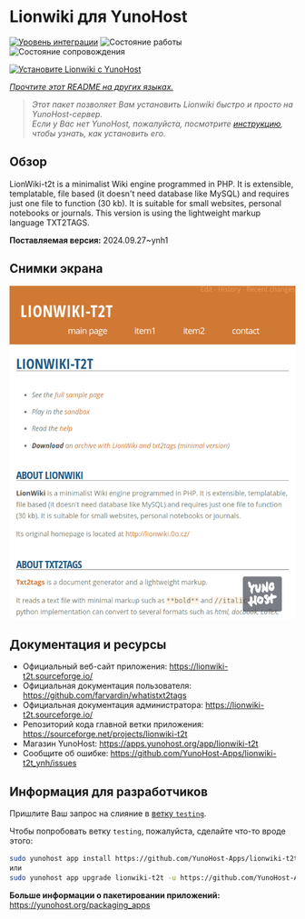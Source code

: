 <!--
Важно: этот README был автоматически сгенерирован <https://github.com/YunoHost/apps/tree/master/tools/readme_generator>
Он НЕ ДОЛЖЕН редактироваться вручную.
-->

# Lionwiki для YunoHost

[![Уровень интеграции](https://dash.yunohost.org/integration/lionwiki-t2t.svg)](https://ci-apps.yunohost.org/ci/apps/lionwiki-t2t/) ![Состояние работы](https://ci-apps.yunohost.org/ci/badges/lionwiki-t2t.status.svg) ![Состояние сопровождения](https://ci-apps.yunohost.org/ci/badges/lionwiki-t2t.maintain.svg)


[![Установите Lionwiki с YunoHost](https://install-app.yunohost.org/install-with-yunohost.svg)](https://install-app.yunohost.org/?app=lionwiki-t2t)

*[Прочтите этот README на других языках.](./ALL_README.md)*

> *Этот пакет позволяет Вам установить Lionwiki быстро и просто на YunoHost-сервер.*  
> *Если у Вас нет YunoHost, пожалуйста, посмотрите [инструкцию](https://yunohost.org/install), чтобы узнать, как установить его.*

## Обзор

LionWiki-t2t is a minimalist Wiki engine programmed in PHP. It is extensible, templatable, file based (it doesn't need database like MySQL) and requires just one file to function (30 kb). It is suitable for small websites, personal notebooks or journals. This version is using the lightweight markup language TXT2TAGS.


**Поставляемая версия:** 2024.09.27~ynh1

## Снимки экрана

![Снимок экрана Lionwiki](./doc/screenshots/screenshot_lionwikit2t.png)

## Документация и ресурсы

- Официальный веб-сайт приложения: <https://lionwiki-t2t.sourceforge.io/>
- Официальная документация пользователя: <https://github.com/farvardin/whatistxt2tags>
- Официальная документация администратора: <https://lionwiki-t2t.sourceforge.io/>
- Репозиторий кода главной ветки приложения: <https://sourceforge.net/projects/lionwiki-t2t>
- Магазин YunoHost: <https://apps.yunohost.org/app/lionwiki-t2t>
- Сообщите об ошибке: <https://github.com/YunoHost-Apps/lionwiki-t2t_ynh/issues>

## Информация для разработчиков

Пришлите Ваш запрос на слияние в [ветку `testing`](https://github.com/YunoHost-Apps/lionwiki-t2t_ynh/tree/testing).

Чтобы попробовать ветку `testing`, пожалуйста, сделайте что-то вроде этого:

```bash
sudo yunohost app install https://github.com/YunoHost-Apps/lionwiki-t2t_ynh/tree/testing --debug
или
sudo yunohost app upgrade lionwiki-t2t -u https://github.com/YunoHost-Apps/lionwiki-t2t_ynh/tree/testing --debug
```

**Больше информации о пакетировании приложений:** <https://yunohost.org/packaging_apps>
